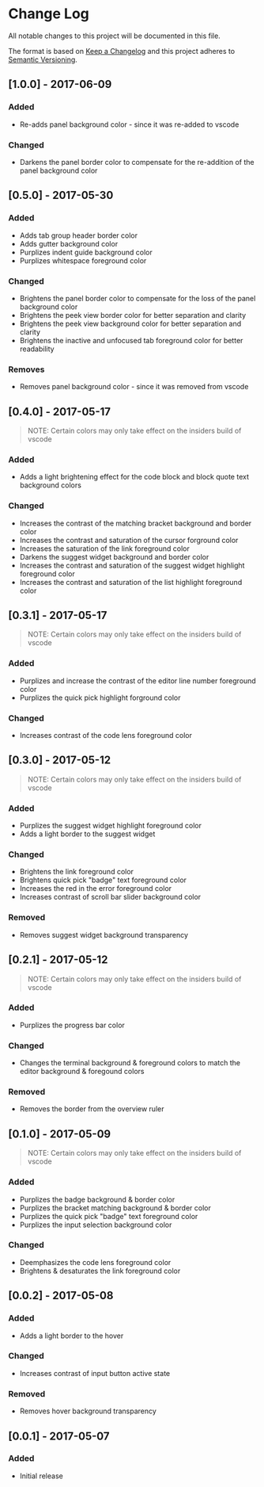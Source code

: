 # Change Log

All notable changes to this project will be documented in this file.

The format is based on [Keep a Changelog](http://keepachangelog.com/) and this project adheres to [Semantic Versioning](http://semver.org/).

## [1.0.0] - 2017-06-09
### Added
- Re-adds panel background color - since it was re-added to vscode

### Changed
- Darkens the panel border color to compensate for the re-addition of the panel background color

## [0.5.0] - 2017-05-30
### Added
- Adds tab group header border color
- Adds gutter background color
- Purplizes indent guide background color
- Purplizes whitespace foreground color

### Changed
- Brightens the panel border color to compensate for the loss of the panel background color
- Brightens the peek view border color for better separation and clarity
- Brightens the peek view background color for better separation and clarity
- Brightens the inactive and unfocused tab foreground color for better readability

### Removes
- Removes panel background color - since it was removed from vscode

## [0.4.0] - 2017-05-17
> NOTE: Certain colors may only take effect on the insiders build of vscode
### Added
- Adds a light brightening effect for the code block and block quote text background colors

### Changed
- Increases the contrast of the matching bracket background and border color
- Increases the contrast and saturation of the cursor forground color
- Increases the saturation of the link foreground color
- Darkens the suggest widget background and border color
- Increases the contrast and saturation of the suggest widget highlight foreground color
- Increases the contrast and saturation of the list highlight foreground color

## [0.3.1] - 2017-05-17
> NOTE: Certain colors may only take effect on the insiders build of vscode
### Added
- Purplizes and increase the contrast of the editor line number foreground color
- Purplizes the quick pick highlight forground color

### Changed
- Increases contrast of the code lens foreground color

## [0.3.0] - 2017-05-12
> NOTE: Certain colors may only take effect on the insiders build of vscode
### Added
- Purplizes the suggest widget highlight foreground color
- Adds a light border to the suggest widget

### Changed
- Brightens the link foreground color
- Brightens quick pick "badge" text foreground color
- Increases the red in the error foreground color
- Increases contrast of scroll bar slider background color

### Removed
- Removes suggest widget background transparency

## [0.2.1] - 2017-05-12
> NOTE: Certain colors may only take effect on the insiders build of vscode
### Added
- Purplizes the progress bar color

### Changed
- Changes the terminal background & foreground colors to match the editor background & foregound colors

### Removed
- Removes the border from the overview ruler

## [0.1.0] - 2017-05-09
> NOTE: Certain colors may only take effect on the insiders build of vscode
### Added
- Purplizes the badge background & border color
- Purplizes the bracket matching background & border color
- Purplizes the quick pick "badge" text foreground color
- Purplizes the input selection background color

### Changed
- Deemphasizes the code lens foreground color
- Brightens & desaturates the link foreground color

## [0.0.2] - 2017-05-08
### Added
- Adds a light border to the hover

### Changed
- Increases contrast of input button active state

### Removed
- Removes hover background transparency

## [0.0.1] - 2017-05-07
### Added
- Initial release